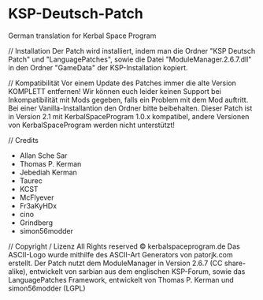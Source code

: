 ﻿# KSP-Deutsch-Patch
German translation for Kerbal Space Program

// Installation
Der Patch wird installiert, indem man die Ordner "KSP Deutsch Patch" und "LanguagePatches", sowie die Datei "ModuleManager.2.6.7.dll" in den Ordner "GameData" der KSP-Installation kopiert.

// Kompatibilität
Vor einem Update des Patches immer die alte Version KOMPLETT entfernen!
Wir können euch leider keinen Support bei Inkompatibilität mit Mods gegeben, falls ein Problem mit dem Mod auftritt. Bei einer Vanilla-Installantion den Ordner bitte beibehalten.
Dieser Patch ist in Version 2.1 mit KerbalSpaceProgram 1.0.x kompatibel, andere Versionen von KerbalSpaceProgram werden nicht unterstützt!

// Credits
- Allan Sche Sar
- Thomas P. Kerman
- Jebediah Kerman
- Taurec
- KCST
- McFlyever
- Fr3aKyHDx
- cino
- Grindberg
- simon56modder


// Copyright / Lizenz
All Rights reserved © kerbalspaceprogram.de
Das ASCII-Logo wurde mithilfe des ASCII-Art Generators von patorjk.com erstellt.
Der Patch nutzt dem ModuleManager in Version 2.6.7 (CC share-alike), entwickelt von sarbian aus dem englischen KSP-Forum, 
sowie das LanguagePatches Framework, entwickelt von Thomas P. Kerman und simon56modder (LGPL)

